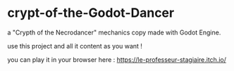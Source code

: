 # crypt-of-the-Godot-Dancer

a "Crypth of the Necrodancer" mechanics copy made with Godot Engine.

use this project and all it content as you want ! 

you can play it in your browser here : https://le-professeur-stagiaire.itch.io/ 
